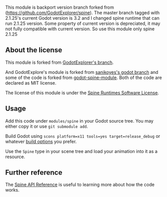 This module is backport version branch forked from (https://github.com/GodotExplorer/spine).
The master branch tagged with 2.1.25's current Godot version is 3.2 and I changed spine runtime that can run 2.1.25 version.
Some property of current version is depreciated, it may not fully compatible with current version.
So use this module only spine 2.1.25

## About the license

This module is forked from [GodotExplorer's branch](https://github.com/GodotExplorer/spine).

And GodotExplore's module is forked from [sanikoyes's godot branch](https://github.com/sanikoyes/godot/tree/develop/modules/spine) and some of the code is forked from [godot-spine-module](https://github.com/jjay/godot-spine-module). Both of the code are declared as MIT license.

The license of this module is under the [Spine Runtimes Software License](https://github.com/EsotericSoftware/spine-runtimes/blob/3.6/LICENSE).

## Usage

Add this code under `modules/spine` in your Godot source tree. You may either copy it or use `git submodule add`.

Build Godot using `scons platform=x11 tools=yes target=release_debug` or whatever [build options](http://docs.godotengine.org/en/latest/development/compiling/) you prefer.

Use the `Spine` type in your scene tree and load your animation into it as a resource.

## Further reference

The [Spine API Reference](http://esotericsoftware.com/spine-api-reference) is useful to learning more about how the code works.

